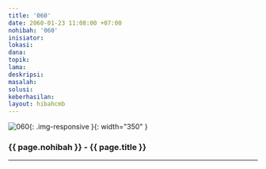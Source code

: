 ```yaml
---
title: '060'
date: 2060-01-23 11:08:00 +07:00
nohibah: '060'
inisiator:
lokasi:
dana:
topik:
lama:
deskripsi:
masalah:
solusi:
keberhasilan:
layout: hibahcmb
---
```


![060](/static/img/hibahcmb/060.png){: .img-responsive }{: width="350" }

### {{ page.nohibah }} - {{ page.title }}

---

